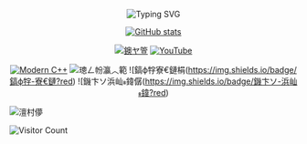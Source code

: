 ﻿<div id="title" align="center">

![Typing SVG](https://readme-typing-svg.herokuapp.com?font=Segoe+Script&center=true&lines=xiyangone.)

[![GitHub stats](https://github-readme-stats.vercel.app/api?username=xiyangone&show_icons=true&theme=tokyonight)](https://github.com/xiyangone)

[![鐭ヤ箮](https://img.shields.io/badge/鐭ヤ箮-xiyangone-yellow)](https://www.zhihu.com)
[![YouTube](https://img.shields.io/badge/video-YouTube-red)](https://www.youtube.com)

[![Modern C++](https://img.shields.io/badge/code-Modern%20C++-blue)](https://learn.microsoft.com/zh-cn/cpp/cpp/welcome-back-to-cpp-modern-cpp)
![璁ㄥ帉瀛︿範](https://img.shields.io/badge/璁ㄥ帉-瀛︿範-yellow)
![鎬ф牸寮€鏈梋(https://img.shields.io/badge/鎬ф牸-寮€鏈?red)
![鐖卞ソ浜屾鍏僝(https://img.shields.io/badge/鐖卞ソ-浜屾鍏?red)

</div>

![澶村儚](./image/澶村儚.jpg)

![Visitor Count](https://komarev.com/ghpvc/?username=xiyangone&color=brightgreen)
